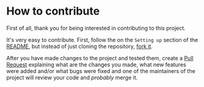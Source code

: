# How to contribute

First of all, thank you for being interested in contributing to this project.

It's very easy to contribute. First, follow the on the `Setting up` section of the [README](README.md#setting-up), but instead of just cloning the repository, [fork it](https://help.github.com/en/github/getting-started-with-github/fork-a-repo). 

After you have made changes to the project and tested them, create a [Pull Request](https://help.github.com/en/github/collaborating-with-issues-and-pull-requests/creating-a-pull-request) explaining what are the changes you made, what new features were added and/or what bugs were fixed and one of the maintainers of the project will review your code and *probably* merge it.